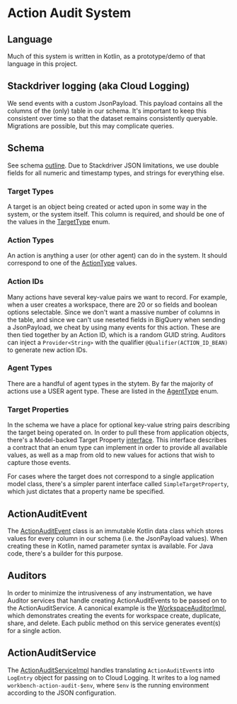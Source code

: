 # Action Audit System

## Language
Much of this system is written in Kotlin, as a prototype/demo of that language in this project.

## Stackdriver logging (aka Cloud Logging)
We send events with a custom JsonPayload. This payload contains all the columns 
of the (only) table in our schema. It's important to keep this consistent over time so that
the dataset remains consistently queryable. Migrations are possible, but this may complicate
queries.

## Schema
See schema [outline](action-audit-queries.md). Due to Stackdriver JSON limitations, we use double fields for all numeric and timestamp
types, and strings for everything else.

### Target Types
A target is an object being created or acted upon in some way in the system, or the
system itself. This column is required, and should be one of the values in the [TargetType](../src/main/java/org/pmiops/workbench/actionaudit/TargetType.kt)
enum.

### Action Types
An action is anything a user (or other agent) can do in the system. It should correspond
to one of the [ActionType](../src/main/java/org/pmiops/workbench/actionaudit/ActionType.kt) values.

### Action IDs
Many actions have several key-value pairs we want to record. For example, when a user creates
a workspace, there are 20 or so fields and boolean options selectable. Since we don't want
a massive number of columns in the table, and since we can't use neseted fields in BigQuery
when sending a JsonPayload, we cheat by using many events for this action. These are then
tied together by an Action ID, which is a random GUID string. Auditors can inject a
`Provider<String>` with the qualifier `@Qualifier(ACTION_ID_BEAN)` to generate new action IDs.

### Agent Types
There are a handful of agent types in the stytem. By far the majority of actions use a USER
agent type. These are listed in the [AgentType](../src/main/java/org/pmiops/workbench/actionaudit/AgentType.kt) enum.

### Target Properties
In the schema we have a place for optional key-value string pairs describing
the target being operated on. In order to pull these from application objects, there's a Model-backed
Target Property [interface](../src/main/java/org/pmiops/workbench/actionaudit/targetproperties/ModelBackedTargetProperty.kt).
This interface describes a contract that an enum type can implement in order to provide all available values,
as well as a map from old to new values for actions that wish to capture those events.

For cases where the target does not correspond to a single application model class, there's a simpler
parent interface called `SimpleTargetProperty`, which just dictates that a property name be specified.

## ActionAuditEvent
The [ActionAuditEvent](../src/main/java/org/pmiops/workbench/actionaudit/ActionAuditEvent.kt) class
is an immutable Kotlin data class which stores values for every column in our schema
(i.e. the JsonPayload values). When creating these in Kotlin, named parameter syntax is
available. For Java code, there's a builder for this purpose.

## Auditors
In order to minimize the intrusiveness of any instrumentation, we have Auditor services that
handle creating ActionAuditEvents to be passed on to the ActionAuditService. A canonical
example is the [WorkspaceAuditorImpl](../src/main/java/org/pmiops/workbench/actionaudit/auditors/WorkspaceAuditorImpl.kt), which demonstrates creating the events for workspace
create, duplicate, share, and delete. Each public method on this service generates event(s)
for a single action.

## ActionAuditService
The [ActionAuditServiceImpl](../src/main/java/org/pmiops/workbench/actionaudit/ActionAuditServiceImpl.kt) handles translating `ActionAuditEvent`s into `LogEntry` object for
passing on to Cloud Logging. It writes to a log named `workbench-action-audit-$env`, where
`$env` is the running environment according to the JSON configuration.
